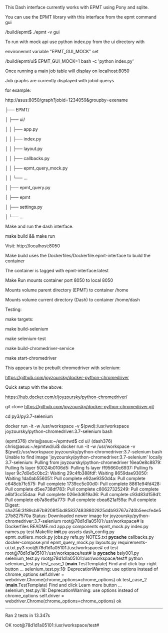 This Dash interface currently works with EPMT using Pony and sqlite.  

You can use the EPMT library with this interface from the epmt command gui

/build/epmt$ ./epmt -v gui

To run with mock api use python index.py from the ui directory with

environemnt variable "EPMT_GUI_MOCK" set

/build/epmt/ui$ EPMT_GUI_MOCK=1 bash -c 'python index.py'

Once running a main job table will display on localhost:8050

Job graphs are currently displayed with jobid querys

for example:

http://asus:8050/graph?jobid=1234059&groupby=exename


├── EPMT/

│   ├── ui/

│   │   ├── app.py

│   │   ├── index.py

│   │   ├── layout.py

│   │   ├── callbacks.py

│   │   ├── epmt_query_mock.py

│   │   └── ...

│   ├── epmt_query.py

│   ├── epmt

│   ├── settings.py

│   └── ...

Make and run the dash interface.

make build && make run

Visit:
    http://localhost:8050

Make build uses the Dockerfiles/Dockerfile.epmt-interface to build the container

The container is tagged with epmt-interface:latest

Make Run mounts container port 8050 to local 8050

Mounts volume parent directory (EPMT) to container /home

Mounts volume current directory (Dash) to container /home/dash

Testing:

make targets:

make build-selenium

make selenium-test

make build-chromedriver-service

make start-chromedriver

This appears to be prebuilt chromedriver with selenium:

https://github.com/joyzoursky/docker-python-chromedriver

Quick setup with the above:

https://hub.docker.com/r/joyzoursky/python-chromedriver/

git clone https://github.com/joyzoursky/docker-python-chromedriver.git

cd py3/py3.7-selenium

docker run -it -w /usr/workspace -v $(pwd):/usr/workspace joyzoursky/python-chromedriver:3.7-selenium bash


(epmt376) chris@asus:~/epmtwd$ cd ui/
(dash376) chris@asus:~/epmtwd/ui$ docker run -it -w /usr/workspace -v $(pwd):/usr/workspace joyzoursky/python-chromedriver:3.7-selenium bash
Unable to find image 'joyzoursky/python-chromedriver:3.7-selenium' locally
3.7-selenium: Pulling from joyzoursky/python-chromedriver
16ea0e8c8879: Pulling fs layer 
50024b0106d5: Pulling fs layer 
ff95660c6937: Pulling fs layer 
9c7d0e5c0bc2: Waiting 
29c4fb388fdf: Waiting 
8659dae93050: Waiting 
1da0ab556051: Pull complete 
e92ae9350d4a: Pull complete 
c648cb7fc575: Pull complete 
1739cc5c00d0: Pull complete 
8861e94fd428: Pull complete 
d5ee738df783: Pull complete 
c80627325249: Pull complete 
a6bf3cc55daa: Pull complete 
026e3d619a36: Pull complete 
c93d83d159d1: Pull complete 
eb7a8ed5a773: Pull complete 
cbea621af59a: Pull complete 
Digest: sha256:3f89cb97b9208f5bd858374838802825d4b93767a740b5eecfe4e527b827570a
Status: Downloaded newer image for joyzoursky/python-chromedriver:3.7-selenium
root@78d1d1a05101:/usr/workspace# ls
Dockerfiles  README.md    app.py        components          epmt_mock.py           index.py    names.py                 test
Makefile     __init__.py  assets        dash_config.py      epmt_outliers_mock.py  jobs.py     refs.py
NOTES.txt    __pycache__  callbacks.py  docker-compose.yml  epmt_query_mock.py     layouts.py  requirements-ui.txt.py3
root@78d1d1a05101:/usr/workspace# cd test
root@78d1d1a05101:/usr/workspace/test# ls
__pycache__  bsly001.py  selenium_test.py
root@78d1d1a05101:/usr/workspace/test# python selenium_test.py 
test_case_1 (__main__.TestTemplate)
Find and click top-right button ... selenium_test.py:18: DeprecationWarning: use options instead of chrome_options
  self.driver = webdriver.Chrome(chrome_options=chrome_options)
ok
test_case_2 (__main__.TestTemplate)
Find and click Learn more button ... selenium_test.py:18: DeprecationWarning: use options instead of chrome_options
  self.driver = webdriver.Chrome(chrome_options=chrome_options)
ok

----------------------------------------------------------------------
Ran 2 tests in 13.347s

OK
root@78d1d1a05101:/usr/workspace/test#